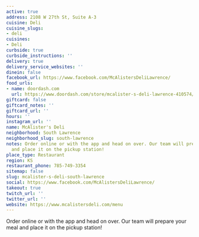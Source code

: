 ```yaml
---
active: true
address: 2108 W 27th St, Suite A-3
cuisine: Deli
cuisine_slugs:
- deli
cuisines:
- Deli
curbside: true
curbside_instructions: ''
delivery: true
delivery_service_websites: ''
dinein: false
facebook_url: https://www.facebook.com/McAlistersDeliLawrence/
food_urls:
- name: doordash.com
  url: https://www.doordash.com/store/mcalister-s-deli-lawrence-410574/en-US
giftcard: false
giftcard_notes: ''
giftcard_url: ''
hours: ''
instagram_url: ''
name: McAlister's Deli
neighborhood: South Lawrence
neighborhood_slug: south-lawrence
notes: Order online or with the app and head on over. Our team will prepare your meal
  and place it on the pickup station!
place_type: Restaurant
region: KS
restaurant_phone: 785-749-3354
sitemap: false
slug: mcalister-s-deli-south-lawrence
social: https://www.facebook.com/McAlistersDeliLawrence/
takeout: true
twitch_url: ''
twitter_url: ''
website: https://www.mcalistersdeli.com/menu
---
```


Order online or with the app and head on over. Our team will prepare your meal and place it on the pickup station!